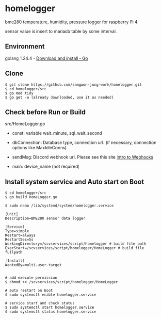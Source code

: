 # homelogger
bme280 temperature, humidity, pressure logger for raspberry Pi 4.

sensor value is insert to mariadb table by some interval.

## Environment

golang 1.24.4 - [Download and install - Go](https://go.dev/doc/install)

## Clone

```
$ git clone https://github.com/sangwon-jung-work/homelogger.git
$ cd homelogger/src
$ go mod tidy
$ go get -u (already downloaded, use it as needed)
```

## Check before Run or Build

src/HomeLogger.go

- const: variable wait_minute, sql_wait_second

- dbConnection: Database type, connection url. (if necessary, connection options like MaxIdleConns)

- sendMsg: Discord webhook url. Please see this site [Intro to Webhooks](https://support.discord.com/hc/en-us/articles/228383668-Intro-to-Webhooks)

- main: device_name (not required)

## Install system service and Auto start on Boot

```
$ cd homelogger/src
$ go build HomeLogger.go

$ sudo nano /lib/systemd/system/homelogger.service

[Unit]
Description=BME280 sensor data logger

[Service]
Type=simple
Restart=always
RestartSec=5s
WorkingDirectory=/scvservices/script/homelogger # build file path
ExecStart=/scvservices/script/homelogger/HomeLogger # build file fullpath

[Install]
WantedBy=multi-user.target


# add execute permission
$ chmod +x /scvservices/script/homelogger/HomeLogger

# auto restart on Boot
$ sudo systemctl enable homelogger.service

# service start and check status
$ sudo systemctl start homelogger.service
$ sudo systemctl status homelogger.service
```
